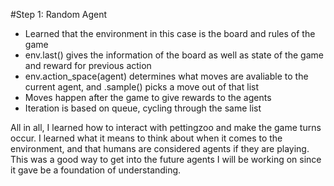 #Step 1: Random Agent
- Learned that the environment in this case is the board and rules of the game
- env.last() gives the information of the board as well as state of the game and reward for previous action
- env.action_space(agent) determines what moves are avaliable to the current agent, and .sample() picks a move out of that list
- Moves happen after the game to give rewards to the agents
- Iteration is based on queue, cycling through the same list

All in all, I learned how to interact with pettingzoo and make the game turns occur. I learned what it means to think about when it comes to the environment, and that humans are considered agents if they are playing. This was a good way to get into the future agents I will be working on since it gave be a foundation of understanding.